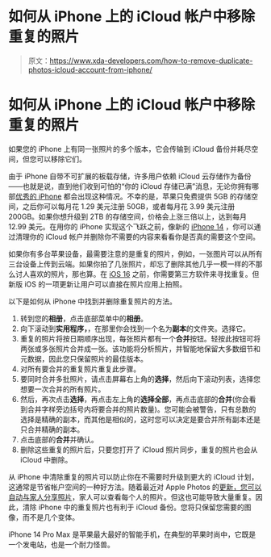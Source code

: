 # 如何从 iPhone 上的 iCloud 帐户中移除重复的照片

> 原文：<https://www.xda-developers.com/how-to-remove-duplicate-photos-icloud-account-from-iphone/>

# 如何从 iPhone 上的 iCloud 帐户中移除重复的照片

如果您的 iPhone 上有同一张照片的多个版本，它会传输到 iCloud 备份并耗尽空间，但您可以移除它们。

由于 iPhone 自带不可扩展的板载存储，许多用户依赖 iCloud 云存储作为备份——也就是说，直到他们收到可怕的“你的 iCloud 存储已满”消息，无论你拥有哪部[优秀的 iPhone](https://www.xda-developers.com/best-iphone/) 都会出现这种情况。不幸的是，苹果只免费提供 5GB 的存储空间，之后你可以每月花 1.29 美元注册 50GB，或者每月花 3.99 美元注册 200GB。如果你想升级到 2TB 的存储空间，价格会上涨三倍以上，达到每月 12.99 美元。在用你的 iPhone 实现这个飞跃之前，像新的 [iPhone 14](https://www.xda-developers.com/apple-iphone-14-review/) ，你可以通过清理你的 iCloud 帐户并删除你不需要的内容来看看你是否真的需要这个空间。

如果你有多台苹果设备，最需要注意的是重复的照片，例如，一张图片可以从所有三台设备上传到云端。如果你拍了几张照片，却忘了删除其他几乎一模一样的不那么讨人喜欢的照片，那也算。在 [iOS 16](https://www.xda-developers.com/ios-16/) 之前，你需要第三方软件来寻找重复。但新版 iOS 的一项更新让用户可以直接在照片应用上拍照。

以下是如何从 iPhone 中找到并删除重复照片的方法。

1.  转到您的**相册**，点击底部菜单中的**相册**。
2.  向下滚动到**实用程序，**，在那里你会找到一个名为**副本**的文件夹。选择它。
3.  重复的照片将按日期顺序出现，每张照片都有一个**合并**按钮。轻按此按钮可将两张或多张照片合并成一张。该功能将分析照片，并智能地保留大多数细节和元数据，因此您只保留照片的最佳版本。
4.  对所有要合并的重复照片重复此步骤。
5.  要同时合并多批照片，请点击屏幕右上角的**选择**，然后向下滚动列表，选择您想要一次合并的所有照片。
6.  然后，再次点击**选择**，再点击左上角的**选择全部**，再点击底部的**合并**(你会看到合并字样旁边括号内将要合并的照片数量)。您可能会被警告，只有总数的选择是精确的副本，而其他是相似的，这时您可以决定是要合并所有副本还是只合并精确的副本。
7.  点击底部的**合并**并确认。
8.  删除这些重复的照片后，只要您打开了 iCloud 照片同步，重复的照片也会从 iCloud 中删除。

从 iPhone 中清除重复的照片可以防止你在不需要时升级到更大的 iCloud 计划，这通常是节省帐户空间的一种好方法。随着最近对 Apple Photos 的[更新，您可以自动与家人分享照片](https://www.xda-developers.com/apple-photos-sharing-wwdc-22/)，家人可以查看每个人的照片。但这也可能导致大量重复。因此，清除 iPhone 中的重复照片也有利于 iCloud 备份。您将只保留您需要的图像，而不是几个变体。

iPhone 14 Pro Max 是苹果最大最好的智能手机，在典型的苹果时尚中，它既是一个发电站，也是一个耐力怪兽。